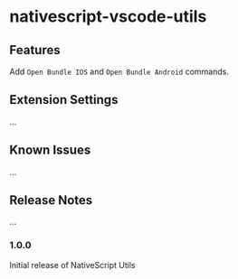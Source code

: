 # nativescript-vscode-utils 

## Features

Add `Open Bundle IOS` and `Open Bundle Android` commands.

## Extension Settings

...

## Known Issues

...

## Release Notes

...

### 1.0.0

Initial release of NativeScript Utils
